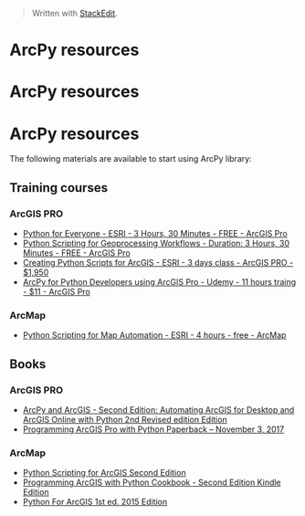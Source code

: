 


> Written with [StackEdit](https://stackedit.io/).

# ArcPy resources

# ArcPy resources


# ArcPy resources

The following materials are available to start using ArcPy library:

## Training courses

### ArcGIS PRO

- [Python for Everyone - ESRI - 3 Hours, 30 Minutes - FREE - ArcGIS Pro](https://www.esri.com/training/catalog/57630436851d31e02a43f13c/python-for-everyone/)
- [Python Scripting for Geoprocessing Workflows - Duration: 3 Hours, 30 Minutes - FREE - ArcGIS Pro](https://www.esri.com/training/catalog/5763042c851d31e02a43ed84/python-scripting-for-geoprocessing-workflows/)
- [Creating Python Scripts for ArcGIS - ESRI - 3 days class - ArcGIS PRO - $1,950](https://www.esri.com/training/catalog/5b0431e067b46f2fe61b082f/creating-python-scripts-for-arcgis/)
- [ArcPy for Python Developers using ArcGIS Pro - Udemy - 11 hours traing - $11 - ArcGIS Pro](https://www.udemy.com/course/arcpy-for-python-developers/)

### ArcMap

- [Python Scripting for Map Automation - ESRI - 4 hours - free - ArcMap](https://www.esri.com/training/catalog/57630437851d31e02a43f210/python-scripting-for-map-automation/)

## Books

### ArcGIS PRO

- [ArcPy and ArcGIS - Second Edition: Automating ArcGIS for Desktop and ArcGIS Online with Python 2nd Revised edition Edition](https://www.amazon.com/ArcPy-ArcGIS-Second-Silas-Toms/dp/1787282511/ref=sr_1_1?keywords=arcpy&qid=1574267660&sr=8-1)
- [Programming ArcGIS Pro with Python Paperback – November 3, 2017](https://www.amazon.com/Programming-ArcGIS-Python-Eric-Pimpler/dp/1979451079/ref=sr_1_4?keywords=arcpy&qid=1574267660&sr=8-4)

### ArcMap

- [Python Scripting for ArcGIS Second Edition](https://www.amazon.com/Python-Scripting-ArcGIS-Paul-Zandbergen/dp/1589483715/ref=sr_1_2?keywords=arcpy&qid=1574267660&sr=8-2)
- [Programming ArcGIS with Python Cookbook - Second Edition Kindle Edition](https://www.amazon.com/Programming-ArcGIS-Python-Cookbook-Second-ebook/dp/B00YSIL9LO/ref=sr_1_6?keywords=arcpy&qid=1574267660&sr=8-6)
- [Python For ArcGIS 1st ed. 2015 Edition](https://www.amazon.com/Python-ArcGIS-Laura-Tateosian/dp/3319183974/ref=sr_1_9?keywords=arcpy&qid=1574267660&sr=8-9)
<!--stackedit_data:
eyJoaXN0b3J5IjpbNzEwOTAyMzI0LDkwMTQwMDk1NV19
-->